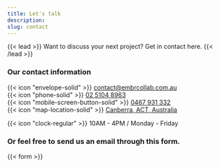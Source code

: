 ```yaml
---
title: Let's talk
description:
slug: contact
---
```


{{< lead >}}
Want to discuss your next project? Get in contact here.
{{< /lead >}}

### Our contact information

{{< icon "envelope-solid" >}} [contact@embrcollab.com.au](mailto:contact@embrcollab.com.au) <br>
{{< icon "phone-solid" >}} [02 5104 8963](tel:0251048963) <br>
{{< icon "mobile-screen-button-solid" >}} [0467 931 332](tel:61467931332) <br>
{{< icon "map-location-solid" >}} [Canberra, ACT, Australia](https://goo.gl/maps/2prZwrU4KBjFDRC67) <br>

{{< icon "clock-regular" >}} 10AM - 4PM / Monday - Friday

### Or feel free to send us an email through this form.

{{< form >}}
